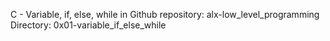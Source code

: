 C - Variable, if, else, while
in Github repository: alx-low_level_programming
Directory: 0x01-variable_if_else_while
